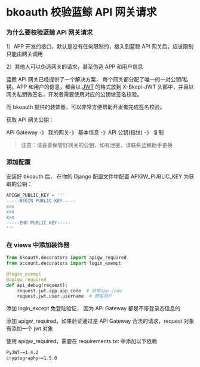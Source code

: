# bkoauth 校验蓝鲸 API 网关请求

### 为什么要校验蓝鲸 API 网关请求

1）APP 开发的接口，默认是没有任何限制的，接入到蓝鲸 API 网关后，应该限制只能由网关调用

2）其他人可以伪造网关的请求，甚至伪造 APP 和用户信息

蓝鲸 API 网关已经提供了一个解决方案， 每个网关都分配了唯一的一对公钥/私钥。APP 和用户的信息，都会以 [JWT](https://tools.ietf.org/html/rfc7519) 的格式放到 X-Bkapi-JWT 头部中，并且以网关私钥做签名，开发者需要使用对应的公钥做签名校验。

而 bkoauth 提供的装饰器，可以非常方便帮助开发者完成签名校验。

获取 API 网关公钥：

API Gateway -》 我的网关-》 基本信息 -》API 公钥(指纹) -》 复制

> 注意：请妥善保管好网关的公钥，如有泄密，请联系蓝鲸助手更换

### 添加配置

安装好 bkoauth 后， 在你的 Django 配置文件中配置 APIGW_PUBLIC_KEY 为获取的公钥：

```python
APIGW_PUBLIC_KEY = '''
-----BEGIN PUBLIC KEY-----
xxx
xxx
xxx
-----END PUBLIC KEY-----
'''
```

### 在 views 中添加装饰器

```python
from bkoauth.decorators import apigw_required
from account.decorators import login_exempt

@login_exempt
@apigw_required
def api_debug(request):
    request.jwt.app.app_code  # 获取app_code
    request.jwt.user.username  # 获取用户
```
添加 login_except 免登陆验证， 因为 API Gateway 都是不带登录态信息的

添加 apigw_required，如果验证通过是 API Gateway 合法的请求，request 对象有添加一个 jwt 对象

使用 apigw_required，需要在 requirements.txt 中添加以下依赖
```bash
PyJWT==1.4.2
cryptography>=1.5.0
```
